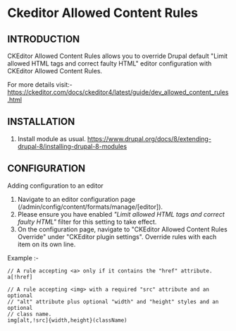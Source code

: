 # Ckeditor Allowed Content Rules

## INTRODUCTION
CKEditor Allowed Content Rules allows you to override 
Drupal default "Limit allowed HTML tags and correct faulty HTML" editor 
configuration with CKEditor Allowed Content Rules.

For more details visit:-
    https://ckeditor.com/docs/ckeditor4/latest/guide/dev_allowed_content_rules.html

## INSTALLATION

1) Install module as usual.
https://www.drupal.org/docs/8/extending-drupal-8/installing-drupal-8-modules

## CONFIGURATION

Adding configuration to an editor
1) Navigate to an editor configuration page 
(/admin/config/content/formats/manage/[editor]).
2) Please ensure you have enabled <i>"Limit allowed HTML tags and correct faulty 
HTML"</i> filter for this setting to take effect.
2) On the configuration page, navigate to 
"CKEditor Allowed Content Rules Override" under "CKEditor plugin settings".
Override rules with each item on its own line.

Example :- 

    // A rule accepting <a> only if it contains the "href" attribute.
    a[!href]
    
    // A rule accepting <img> with a required "src" attribute and an optional
    // "alt" attribute plus optional "width" and "height" styles and an optional 
    // class name.
    img[alt,!src]{width,height}(className)
